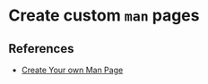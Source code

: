# Create custom `man` pages

## References
- [Create Your own Man Page](http://anaturb.net/create_man_p.htm)
